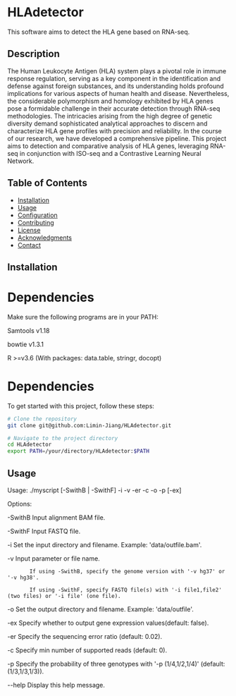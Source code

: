 # HLAdetector
This software aims to detect the HLA gene based on RNA-seq.

## Description
The Human Leukocyte Antigen (HLA) system plays a pivotal role in immune response regulation, serving as a key component in the identification and defense against foreign substances, and its understanding holds profound implications for various aspects of human health and disease. Nevertheless, the considerable polymorphism and homology exhibited by HLA genes pose a formidable challenge in their accurate detection through RNA-seq methodologies. The intricacies arising from the high degree of genetic diversity demand sophisticated analytical approaches to discern and characterize HLA gene profiles with precision and reliability. In the course of our research, we have developed a comprehensive pipeline. This project aims to detection and comparative analysis of HLA genes, leveraging RNA-seq in conjunction with ISO-seq and a Contrastive Learning Neural Network. 

## Table of Contents

- [Installation](#installation)
- [Usage](#usage)
- [Configuration](#configuration)
- [Contributing](#contributing)
- [License](#license)
- [Acknowledgments](#acknowledgments)
- [Contact](#contact)

## Installation

# Dependencies
Make sure the following programs are in your PATH:

Samtools v1.18

bowtie v1.3.1

R  >=v3.6 (With packages: data.table, stringr, docopt)

# Dependencies
To get started with this project, follow these steps:

```bash
# Clone the repository
git clone git@github.com:Limin-Jiang/HLAdetector.git

# Navigate to the project directory
cd HLAdetector
export PATH=/your/directory/HLAdetector:$PATH
```




## Usage

Usage: ./myscript [-SwithB | -SwithF] -i <Parameter1> -v <Parameter2> -er <Parameter3> -c <Parameter4> -o <Parameter5>  -p <Parameter6> [-ex]

Options:

  -SwithB  Input alignment BAM file.
  
  -SwithF  Input FASTQ file.
  
  -i       Set the input directory and filename. Example: 'data/outfile.bam'.
  
  -v       Input parameter or file name.
  
           If using -SwithB, specify the genome version with '-v hg37' or '-v hg38'.
           
           If using -SwithF, specify FASTQ file(s) with '-i file1,file2' (two files) or '-i file' (one file).
           
  -o       Set the output directory and filename. Example: 'data/outfile'.
  
  -ex      Specify whether to output gene expression values(default: false).
  
  -er      Specify the sequencing error ratio (default: 0.02).
  
  -c       Specify min number of supported reads (default: 0).
  
  -p       Specify the probability of three genotypes with '-p (1/4,1/2,1/4)' (default: (1/3,1/3,1/3)).
  
  --help   Display this help message.


